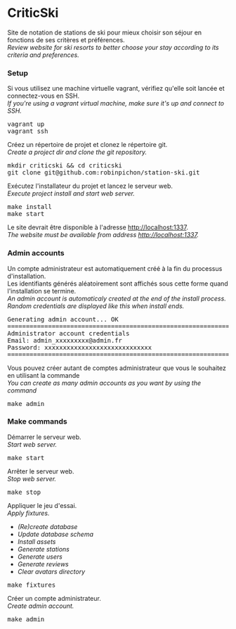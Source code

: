 <h1>CriticSki</h1>
<p>
    Site de notation de stations de ski pour mieux choisir son séjour en fonctions de ses critères et préférences.<br>
    <i>Review website for ski resorts to better choose your stay according to its criteria and preferences.</i>
</p>
<h3>Setup</h3>
<p>
    Si vous utilisez une machine virtuelle vagrant, vérifiez qu'elle soit lancée et connectez-vous en SSH.<br>
    <i>If you're using a vagrant virtual machine, make sure it's up and connect to SSH.</i>
</p>
<pre>
vagrant up
vagrant ssh
</pre>
<p>
    Créez un répertoire de projet et clonez le répertoire git.<br>
    <i>Create a project dir and clone the git repository.</i>
</p>
<pre>
mkdir criticski && cd criticski
git clone git@github.com:robinpichon/station-ski.git
</pre>
<p>
    Exécutez l'installateur du projet et lancez le serveur web.<br>
    <i>Execute project install and start web server.</i>
</p>
<pre>
make install
make start
</pre>
<p>
    Le site devrait être disponible à l'adresse <a href="http://localhost:1337">http://localhost:1337</a>.<br>
    <i>The website must be available from address <a href="http://localhost:1337">http://localhost:1337</a>.</i>
</p>
<h3>Admin accounts</h3>
<p>
    Un compte administrateur est automatiquement créé à la fin du processus d'installation.<br>
    Les identifiants générés aléatoirement sont affichés sous cette forme quand l'installation se termine.<br>
    <i>An admin account is automaticaly created at the end of the install process.<br>
    Random credentials are displayed like this when install ends.</i>
</p>
<pre>
Generating admin account... OK
=============================================================
Administrator account credentials
Email: admin_xxxxxxxxx@admin.fr
Password: xxxxxxxxxxxxxxxxxxxxxxxxxxxxx
=============================================================
</pre>
<p>
    Vous pouvez créer autant de comptes administrateur que vous le souhaitez en utilisant la commande<br>
    <i>You can create as many admin accounts as you want by using the command</i>
</p>
<pre>
make admin
</pre>
<h3>Make commands</h3>
<p>
    Démarrer le serveur web.<br>
    <i>Start web server.</i>
</p>
<pre>
make start
</pre>
<p>
    Arrêter le serveur web.<br>
    <i>Stop web server.</i>
</p>
<pre>
make stop
</pre>
<p>
    Appliquer le jeu d'essai.<br>
    <i>
        Apply fixtures.<br>
        <ul>
            <li>(Re)create database</li>
            <li>Update database schema</li>
            <li>Install assets</li>
            <li>Generate stations</li>
            <li>Generate users</li>
            <li>Generate reviews</li>
            <li>Clear avatars directory</li>
        </ul>
    </i>
</p>
<pre>
make fixtures
</pre>
<p>
    Créer un compte administrateur.<br>
    <i>Create admin account.</i>
</p>
<pre>
make admin
</pre>
